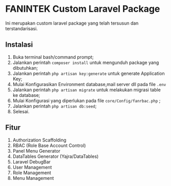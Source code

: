# FANINTEK Custom Laravel Package

Ini merupakan custom laravel package yang telah tersusun dan terstandarisasi.

## Instalasi
1. Buka terminal bash/command prompt;
2. Jalankan perintah `composer install` untuk mengunduh package yang dibutuhkan;
3. Jalankan perintah `php artisan key:generate` untuk generate Application Key;
4. Mulai Konfigurasikan Environment database,mail server dll  pada file `.env`
5. Jalankan perintah `php artisan migrate` untuk melakukan migrasi table ke database;
6. Mulai Konfigurasi yang diperlukan pada file `core/Config/fanrbac.php` ;
7. Jalankan perintah `php artisan db:seed`;
8. Selesai.

## Fitur
1. Authorization Scaffolding
2. RBAC (Role Base Account Control)
3. Panel Menu Generator
4. DataTables Generator (Yajra/DataTables)
5. Laravel DebugBar
6. User Management
7. Role Management
8. Menu Management
